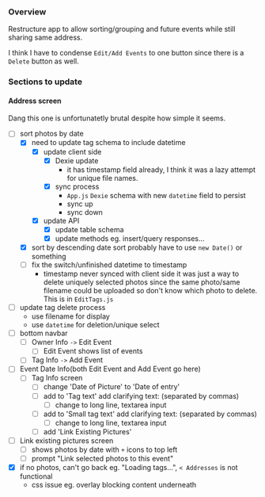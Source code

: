 ### Overview
Restructure app to allow sorting/grouping and future events while still sharing same address.

I think I have to condense `Edit/Add Events` to one button since there is a `Delete` button as well.

### Sections to update
#### Address screen
Dang this one is unfortunatetly brutal despite how simple it seems.
- [ ] sort photos by date
    - [x] need to update tag schema to include datetime
        - [x] update client side
            - [x] Dexie update
                - it has timestamp field already, I think it was a lazy attempt for unique file names.
            - [x] sync process
                - `App.js` `Dexie` schema with new `datetime` field to persist
                - sync up
                - sync down
        - [x] update API
            - [x] update table schema
            - [x] update methods eg. insert/query responses...
    - [x] sort by descending date sort probably have to use `new Date()` or something
    - [ ] fix the switch/unfinished datetime to timestamp
        - timestamp never synced with client side it was just a way to delete uniquely selected photos since the same photo/same filename could be uploaded so don't know which photo to delete. This is in `EditTags.js`
- [ ] update tag delete process
    - use filename for display
    - use `datetime` for deletion/unique select
- [ ] bottom navbar
    - [ ] Owner Info `->` Edit Event
        - [ ] Edit Event shows list of events
    - [ ] Tag Info `->` Add Event
- [ ] Event Date Info(both Edit Event and Add Event go here)
    - [ ] Tag Info screen
        - [ ] change 'Date of Picture' to 'Date of entry'
        - [ ] add to 'Tag text' add clarifying text: (separated by commas)
            - [ ] change to long line, textarea input
        - [ ] add to 'Small tag text' add clarifying text: (separated by commas)
            - [ ] change to long line, textarea input
        - [ ] add 'Link Existing Pictures'
- [ ] Link existing pictures screen
    - [ ] shows photos by date with `+` icons to top left
    - [ ] prompt "Link selected photos to this event"
- [x] if no photos, can't go back eg. "Loading tags...", `< Addresses` is not functional
    - css issue eg. overlay blocking content underneath